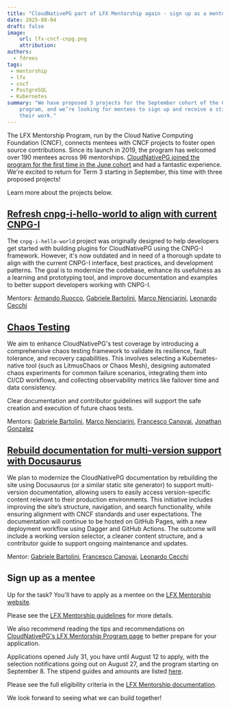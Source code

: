 ```yaml
---
title: "CloudNativePG part of LFX Mentorship again - sign up as a mentee!"
date: 2025-08-04
draft: false
image:
    url: lfx-cncf-cnpg.png
    attribution:
authors:
  - fdrees
tags:
 - mentorship
 - lfx
 - cncf
 - PostgreSQL
 - Kubernetes
summary: "We have proposed 3 projects for the September cohort of the CNCF's LFX Mentorship
    program, and we’re looking for mentees to sign up and receive a stipend for
    their work."
---
```


The LFX Mentorship Program, run by the Cloud Native Computing Foundation (CNCF),
connects mentees with CNCF projects to foster open source contributions.
Since its launch in 2019, the program has welcomed over 190 mentees across 96
mentorships. [CloudNativePG joined the program for the first time in the June cohort](https://cloudnative-pg.io/blog/lfx-cncf-mentorship/)
and had a fantastic experience. We're excited to return for Term 3 starting in
September, this time with three proposed projects!

Learn more about the projects below.

## [Refresh cnpg-i-hello-world to align with current CNPG-I](https://mentorship.lfx.linuxfoundation.org/project/cabc7391-4956-42b2-b91c-d261816b7289)

The `cnpg-i-hello-world` project was originally designed to help developers get
started with building plugins for CloudNativePG using the CNPG-I framework.
However, it's now outdated and in need of a thorough update to align with the
current CNPG-I interface, best practices, and development patterns. The goal is
to modernize the codebase, enhance its usefulness as a learning and prototyping
tool, and improve documentation and examples to better support developers
working with CNPG-I.

Mentors: [Armando Ruocco](https://github.com/armru), [Gabriele Bartolini](https://github.com/gbartolini), [Marco Nenciarini](https://github.com/mnencia), [Leonardo Cecchi](https://github.com/leonardoce)


## [Chaos Testing](https://mentorship.lfx.linuxfoundation.org/project/0858ce07-0c90-47fa-a1a0-95c6762f00ff)

We aim to enhance CloudNativePG's test coverage by introducing a comprehensive
chaos testing framework to validate its resilience, fault tolerance, and
recovery capabilities. This involves selecting a Kubernetes-native tool (such
as LitmusChaos or Chaos Mesh), designing automated chaos experiments for common
failure scenarios, integrating them into CI/CD workflows, and collecting
observability metrics like failover time and data consistency.

Clear documentation and contributor guidelines will support the safe creation
and execution of future chaos tests.

Mentors: [Gabriele Bartolini](https://github.com/gbartolini), [Marco Nenciarini](https://github.com/mnencia), [Francesco Canovai](https://github.com/fcanovai), [Jonathan Gonzalez](https://github.com/sxd)

## [Rebuild documentation for multi-version support with Docusaurus](https://mentorship.lfx.linuxfoundation.org/project/86a647c1-88c7-474f-b093-6abb58197083)

We plan to modernize the CloudNativePG documentation by rebuilding the site
using Docusaurus (or a similar static site generator) to support multi-version
documentation, allowing users to easily access version-specific content relevant
to their production environments. This initiative includes improving the site’s
structure, navigation, and search functionality, while ensuring alignment with
CNCF standards and user expectations. The documentation will continue to be
hosted on GitHub Pages, with a new deployment workflow using Dagger and GitHub
Actions. The outcome will include a working version selector, a cleaner content
structure, and a contributor guide to support ongoing maintenance and updates.

Mentor: [Gabriele Bartolini](https://github.com/gbartolini), [Francesco Canovai](https://github.com/fcanovai), [Leonardo Cecchi](https://github.com/leonardoce)

## Sign up as a mentee

Up for the task? You'll have to apply as a mentee on the [LFX Mentorship website](https://lfx.linuxfoundation.org/tools/mentorship/).

Please see the [LFX Mentorship guidelines](https://docs.linuxfoundation.org/lfx/mentorship/mentee-guide) for more details.

We also recommend reading the tips and recommendations on
[CloudNativePG's LFX Mentorship Program page](https://github.com/cloudnative-pg/cloudnative-pg/blob/main/contribute/lfx-mentorship-program.md)
to better prepare for your application.

Applications opened July 31, you have until August 12 to apply, with the selection
notifications going out on August 27, and the program starting on September 8.
The stipend guides and amounts are listed [here](https://docs.linuxfoundation.org/lfx/mentorship/mentee-stipends).

Please see the full eligibility criteria in the [LFX Mentorship documentation](https://docs.linuxfoundation.org/lfx/mentorship/mentees).

We look forward to seeing what we can build together!
